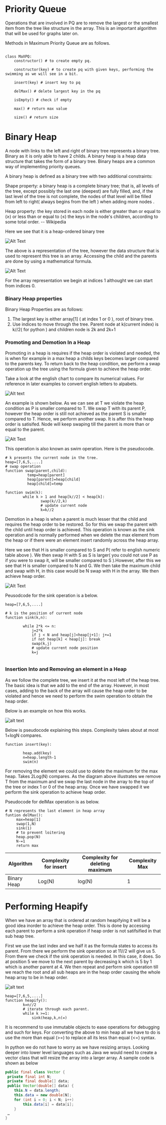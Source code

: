 # Priority Queue

Operations that are involved in PQ are to remove the largest or the smallest item from the tree like structure in the array. This is an important algorithm that will be used for graphs later on.


Methods in Maximum Priority Queue are as follows.

```

class MaXPQ:
    constructor() # to create empty pq.
    
    constructor(key) # to create pq with given keys, performing the swimming as we will see in a bit.
    
    insert(key) # insert key to pq
    
    delMax() # delete largest key in the pq
    
    isEmpty() # check if empty
    
    max() # return max value
    
    size() # return size

 ```
 
 
 # Binary Heap
 
A node with links to the left and right of binary tree represents a binary tree. Binary as it is only able to have 2 childs.  A binary heap is a heap data structure that takes the form of a binary tree. Binary heaps are a common way of implementing priority queues.

A binary heap is defined as a binary tree with two additional constraints:

Shape property: a binary heap is a complete binary tree; that is, all levels of the tree, except possibly the last one (deepest) are fully filled, and, if the last level of the tree is not complete, the nodes of that level will be filled from left to right( always begins from the left ) when adding more nodes .

Heap property: the key stored in each node is either greater than or equal to (≥) or less than or equal to (≤) the keys in the node's children, according to some total order.  -- Wikipedia

Here we see that it is a heap-ordered binary tree
 
 ![Alt Text](https://external-content.duckduckgo.com/iu/?u=https%3A%2F%2Fmiro.medium.com%2Fmax%2F478%2F1*Tyb1cOw3b6jp1cRmuslJAg.png&f=1&nofb=1)
 
 The above is a representation of the tree, however the data structure that is used to represent this tree is an array. Accessing the child and the parents are done by using a mathematical formula.
 
 ![Alt Text](https://miro.medium.com/max/600/1*MtegLKi_gNCdhVhX3GcGaA.png)
 
 For the array representation we begin at indices 1 althought we can start from indices 0.
 
 ### Binary Heap properties
 
 Binary Heap Properties are as follows:
 
 1. The largest key is either array[1] ( at index 1 or 0 ), root of binary tree.
 2. Use indices to move through the tree. Parent node at k(current index) is k//2( for python ) and children node is 2k and 2k+1


### Promoting and Demotion In a Heap

Promoting in a heap is requires if the heap order is violated and needed, the is when for example in a max heap a childs keys becomes larger compared to the parents key. To return back to the heap condition, we perform a swap operation up the tree using the formula given to achieve the heap order. 

Take a look at the english chart to compare its numerical values. For reference in later examples to convert english letters to alpabets.

![Alt text](https://external-content.duckduckgo.com/iu/?u=http%3A%2F%2F1.bp.blogspot.com%2F-uv9mTK8z6Uw%2FVZ26jhtUwWI%2FAAAAAAAABZw%2Fw-lw3JiGiCw%2Fs1600%2FSG.png&f=1&nofb=1)

An example is shown below. As we can see at T we violate the heap condition as P is smaller compared to T. We swap T with its parent P, however the heap order is still not achieved as the parent S is smaller compared to T. Hence, we perform another swap. It is after this the heap order is satisifed. Node will keep swaping till the parent is more than or equal to the parent.


![Alt Text](https://algs4.cs.princeton.edu/24pq/images/swim.png)

This operation is also known as swim operation. Here is the pseudocode.

```
# k presents the current node in the tree.
heap=[7,6,5,....]
# swap operation
function swap(parent,child):
          temp=heap[parent]
          heap[parent]=heap[child]
          heap[child]=temp

function swim(k):
        while k > 1 and heap[k//2] < heap[k]:
                swap(k//2,k)
                # update current node
                k=k//2
```

Demotion in a heap is when a parent is much lesser that the child and requires the heap order to be restored. So for this we swap the parent with the child until heap order is achieved. This operation is known as the sink operation and is normally performed when we delete the max element from the heap or if there were an element insert randomly across the heap array. 

Here we see that H is smaller compared to S and P( refer to english numeric table above ). We then swap H with S as S is larger( you could not use P as if you were to swap it, will be smaller compared to S ).However, after this we see that H is smaller compared to N and G. We then take the maximum child and swap with H, in this case would be N swap with H in the array. We then achieve heap order.



![Alt Text](https://external-content.duckduckgo.com/iu/?u=https%3A%2F%2Ftechlarry.github.io%2FAlgorithm%2FPrinceton%2Ffigures%2FDemotionInAHeap.png&f=1&nofb=1)

Peusodcode for the sink operation is a below.

```
heap=[7,6,5,....]

# k is the position of current node
function sink(k,n):
        
        while 2*k <= n:
            j=2*k
            if j < N and heap[j]<heap[j+1]: j+=1
            if not heap[k] < heap[j]: break
            swap(k,j)
            # update current node position
            k=j
            
```

### Insertion Into and Removing an element in a Heap

As we follow the complete tree, we insert it at the most left of the heap tree. The basic idea is that we add to the end of the array. However, in most cases, adding to the back of the array will cause the heap order to be violated and hence we need to perform the swim operation to obtain the heap order.

Below is an example on how this works.

![alt text](https://external-content.duckduckgo.com/iu/?u=https%3A%2F%2Fcdn-images-1.medium.com%2Fmax%2F1600%2F1*SCeVkQIvd1ezcbDUaCPTeg.png&f=1&nofb=1)

Below is pseudocode explaining this steps. Complexity takes about at most 1+logN compares.

```
function insert(key):
        
        heap.add(key)
        n=heap.length-1
        swim(n)
```

For removing the element we could use to delete the maximum for the max heap. Takes 2Log(N) compares. As the diagram above illustrates we remove T from the maximum and we swap the last node in the array to the top of the tree or index 1 or 0 of the heap array. Once we have swapped it we perform the sink operation to achieve heap order.

Pseudocode for delMax operation is as below.

```
# N represents the last element in heap array
funtion delMax():
     max=heap[1]
     swap(1,N)
     sink(1)
     # to prevent loitering
     heap.pop(N)
     N-=1
     return max

```

| Algorithm   | Complexity for insert | Complexity for deleting maximum | Complexity Max |
| ------------| --------------------- | --------------------------------| ---------------|
| Binary Heap |        Log(N)         |               log(N)            |        1       |


# Performing Heapify

When we have an array that is ordered at random heapifying it will be a good idea inorder to achieve the heap order. This is done by accessing each parent to perform a sink operation if heap order is not satifsified in that sub heap tree.


First we use the last index and we half it as the formula states to access its parent. From there we perform the sink operation so at 11//2 will give us 5. From there we check if the sink operation is needed. In this case, it does. So at position 5 we move to the next parent by decreasing k which is 5 by 1 which is another parent at 4. We then repeat and perform sink operation till we reach the root and all sub heaps are in the heap order causing the whole heap array to be in heap order.

![alt text](https://algs4.cs.princeton.edu/24pq/images/heapsort-trace.png)

```
heap=[7,6,5,....]
function heapify():
        k=n//2
        # iterate through each parent.
        while k >=1:
            sink(heap,k,n(=)
```

It is recommend to use immutable objects to ease operations for debugging and such for keys. For converting the above to min heap all we have to do is use the more than equal (>=) to replace all its less than equal (<=) syntax.

In python we do not have to worry as we have resizing arrays. Looking deeper into lower level languages such as Java we would need to create a vector class that will resize the array into a larger array. A sample code is shown as below

```java
public final class Vector { 
 private final int N;
 private final double[] data;
 public Vector(double[] data) {
    this.N = data.length;
    this.data = new double[N];
    for (int i = 0; i < N; i++)
        this.data[i] = data[i];
    }
 …
}
```

